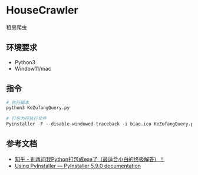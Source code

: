# HouseCrawler

租房爬虫

## 环境要求

- Python3
- Window11/mac


## 指令

```python
# 执行脚本
python3 KeZufangQuery.py

# 打包为可执行文件
Pyinstaller -F --disable-windowed-traceback -i biao.ico KeZufangQuery.py
```

## 参考文档

- [知乎 - 别再问我Python打包成exe了（最适合小白的终极解答）！](https://zhuanlan.zhihu.com/p/370914926)
- [Using PyInstaller — PyInstaller 5.9.0 documentation](https://pyinstaller.org/en/stable/usage.html)

